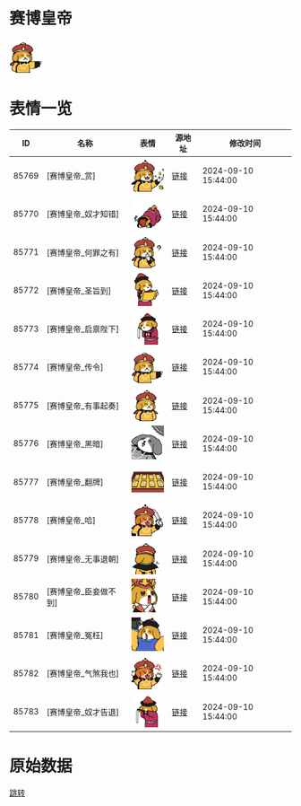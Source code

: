 # 赛博皇帝

<img src="./cover.png" height="60" alt="cover" />

# 表情一览

|ID|名称|表情|源地址|修改时间|
|----|----|----|----|----|
|85769|[赛博皇帝_赏]|<img src="./pic/085769_%5B赛博皇帝_赏%5D.png" height="60" alt="赏"/>|[链接](https://i0.hdslb.com/bfs/garb/2d603170888531e19262ebae24e99784ff714e72.png)|2024-09-10 15:44:00|
|85770|[赛博皇帝_奴才知错]|<img src="./pic/085770_%5B赛博皇帝_奴才知错%5D.png" height="60" alt="奴才知错"/>|[链接](https://i0.hdslb.com/bfs/garb/1c5b48622a938e431539f02a785600c917171362.png)|2024-09-10 15:44:00|
|85771|[赛博皇帝_何罪之有]|<img src="./pic/085771_%5B赛博皇帝_何罪之有%5D.png" height="60" alt="何罪之有"/>|[链接](https://i0.hdslb.com/bfs/garb/7a5bcfd14963b9cb296c30493e2999b4e28eca5e.png)|2024-09-10 15:44:00|
|85772|[赛博皇帝_圣旨到]|<img src="./pic/085772_%5B赛博皇帝_圣旨到%5D.png" height="60" alt="圣旨到"/>|[链接](https://i0.hdslb.com/bfs/garb/949bf49a6b72a1a99b2137072341cb51dc3eacec.png)|2024-09-10 15:44:00|
|85773|[赛博皇帝_启禀陛下]|<img src="./pic/085773_%5B赛博皇帝_启禀陛下%5D.png" height="60" alt="启禀陛下"/>|[链接](https://i0.hdslb.com/bfs/garb/2d78fba8968365470c349663a6410d400d523a1e.png)|2024-09-10 15:44:00|
|85774|[赛博皇帝_传令]|<img src="./pic/085774_%5B赛博皇帝_传令%5D.png" height="60" alt="传令"/>|[链接](https://i0.hdslb.com/bfs/garb/f4656369fc175e06afa5a2ab826e762996946006.png)|2024-09-10 15:44:00|
|85775|[赛博皇帝_有事起奏]|<img src="./pic/085775_%5B赛博皇帝_有事起奏%5D.png" height="60" alt="有事起奏"/>|[链接](https://i0.hdslb.com/bfs/garb/d5cf83d782d33961d91f44af2e40b5b1f4b3c19c.png)|2024-09-10 15:44:00|
|85776|[赛博皇帝_黑暗]|<img src="./pic/085776_%5B赛博皇帝_黑暗%5D.png" height="60" alt="黑暗"/>|[链接](https://i0.hdslb.com/bfs/garb/3552a0be5bc7d0d7f00e745a4d2f445265dcd17a.png)|2024-09-10 15:44:00|
|85777|[赛博皇帝_翻牌]|<img src="./pic/085777_%5B赛博皇帝_翻牌%5D.png" height="60" alt="翻牌"/>|[链接](https://i0.hdslb.com/bfs/garb/c181f4748cacf813aec8b3ce215f30be4b4f1cd5.png)|2024-09-10 15:44:00|
|85778|[赛博皇帝_哈]|<img src="./pic/085778_%5B赛博皇帝_哈%5D.png" height="60" alt="哈"/>|[链接](https://i0.hdslb.com/bfs/garb/da3412aeef63b3fe7632f673d980e63254ca950a.png)|2024-09-10 15:44:00|
|85779|[赛博皇帝_无事退朝]|<img src="./pic/085779_%5B赛博皇帝_无事退朝%5D.png" height="60" alt="无事退朝"/>|[链接](https://i0.hdslb.com/bfs/garb/c21e3ad3928e173cac891acc788bd66106b78b82.png)|2024-09-10 15:44:00|
|85780|[赛博皇帝_臣妾做不到]|<img src="./pic/085780_%5B赛博皇帝_臣妾做不到%5D.png" height="60" alt="臣妾做不到"/>|[链接](https://i0.hdslb.com/bfs/garb/e29cc4c7ce5c535c2b84afd88d97e767ef961988.png)|2024-09-10 15:44:00|
|85781|[赛博皇帝_冤枉]|<img src="./pic/085781_%5B赛博皇帝_冤枉%5D.png" height="60" alt="冤枉"/>|[链接](https://i0.hdslb.com/bfs/garb/7571fe5e2ad79bb194880dc7a4ab86fae76ccdcd.png)|2024-09-10 15:44:00|
|85782|[赛博皇帝_气煞我也]|<img src="./pic/085782_%5B赛博皇帝_气煞我也%5D.png" height="60" alt="气煞我也"/>|[链接](https://i0.hdslb.com/bfs/garb/c16aee6868652f9cb98692607a44899ca5ee866e.png)|2024-09-10 15:44:00|
|85783|[赛博皇帝_奴才告退]|<img src="./pic/085783_%5B赛博皇帝_奴才告退%5D.png" height="60" alt="奴才告退"/>|[链接](https://i0.hdslb.com/bfs/garb/f5b977c747c47c0eba5caf99647d50f09a695174.png)|2024-09-10 15:44:00|

# 原始数据

[跳转](./raw.json)

